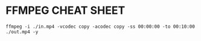 # FFMPEG CHEAT SHEET

```
ffmpeg -i ./in.mp4 -vcodec copy -acodec copy -ss 00:00:00 -to 00:10:00 ./out.mp4 -y
```